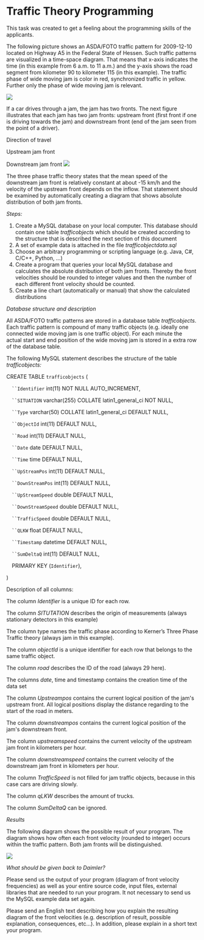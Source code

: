 # Traffic Theory Programming

This task was created to get a feeling about the programming skills of the applicants.

The following picture shows an ASDA/FOTO traffic pattern for 2009-12-10 located on Highway A5 in the Federal State of Hessen. Such traffic patterns are visualized in a time-space diagram. That means that x-axis indicates the time (in this example from 6 a.m. to 11 a.m.) and the y-axis shows the road segment from kilometer 90 to kilometer 115 (in this example). The traffic phase of wide moving jam is color in red, synchronized traffic in yellow. Further only the phase of wide moving jam is relevant.

![](Aspose.Words.00c35188-912d-4c29-bfac-0f4496545b8c.001.png)

If a car drives through a jam, the jam has two fronts. The next figure illustrates that each jam has two jam fronts: upstream front (first front if one is driving towards the jam) and downstream front (end of the jam seen from the point of a driver).

Direction of travel

Upstream jam front

Downstream jam front
![](Aspose.Words.00c35188-912d-4c29-bfac-0f4496545b8c.002.png)

The three phase traffic theory states that the mean speed of the downstream jam front is relatively constant at about -15 km/h and the velocity of the upstream front depends on the inflow. That statement should be examined by automatically creating a diagram that shows absolute distribution of both jam fronts.

*Steps:*

1. Create a MySQL database on your local computer. This database should contain one table *trafficobjects* which should be created according to the structure that is described the next section of this document
1. A set of example data is attached in the file *trafficobjectdata.sql*
1. Choose an arbitrary programming or scripting language (e.g. Java, C#, C/C++, Python, …)
1. Create a program that queries your local MySQL database and calculates the absolute distribution of both jam fronts. Thereby the front velocities should be rounded to integer values and then the number of each different front velocity should be counted.
1. Create a line chart (automatically or manual) that show the calculated distributions

*Database structure and description*

All ASDA/FOTO traffic patterns are stored in a database table *trafficobjects*. Each traffic pattern is compound of many traffic objects (e.g. ideally one connected wide moving jam is one traffic object). For each minute the actual start and end position of the wide moving jam is stored in a extra row of the database table.

The following MySQL statement describes the structure of the table *trafficobjects:*

CREATE TABLE `trafficobjects` (

`  ``Identifier` int(11) NOT NULL AUTO\_INCREMENT,

`  ``SITUATION` varchar(255) COLLATE latin1\_general\_ci NOT NULL,

`  ``Type` varchar(50) COLLATE latin1\_general\_ci DEFAULT NULL,

`  ``ObjectId` int(11) DEFAULT NULL,

`  ``Road` int(11) DEFAULT NULL,

`  ``Date` date DEFAULT NULL,

`  ``Time` time DEFAULT NULL,

`  ``UpStreamPos` int(11) DEFAULT NULL,

`  ``DownStreamPos` int(11) DEFAULT NULL,

`  ``UpStreamSpeed` double DEFAULT NULL,

`  ``DownStreamSpeed` double DEFAULT NULL,

`  ``TrafficSpeed` double DEFAULT NULL,

`  ``QLKW` float DEFAULT NULL,

`  ``Timestamp` datetime DEFAULT NULL,

`  ``SumDeltaQ` int(11) DEFAULT NULL,

`  `PRIMARY KEY (`Identifier`),

) 

Description of all columns:

The column *Identifier* is a unique ID for each row.

The column *SITUTATION* describes the origin of measurements (always stationary detectors in this example)

The column type names the traffic phase according to Kerner’s Three Phase Traffic theory (always jam in this example).

The column *objectId* is a unique identifier for each row that belongs to the same traffic object. 

The column *road* describes the ID of the road (always 29 here).

The columns *date*, time and timestamp contains the creation time of the data set

The column *Upstreampos* contains the current logical position of the jam's upstream front. All logical positions display the distance regarding to the start of the road in meters.

The column *downstreampos* contains the current logical position of the jam's downstream front.

The column *upstreamspeed* contains the current velocity of the upstream jam front in kilometers per hour.

The column *downstreamspeed* contains the current velocity of the downstream jam front in kilometers per hour.

The column *TrafficSpeed* is not filled for jam traffic objects, because in this case cars are driving slowly.

The column *qLKW* describes the amount of trucks.

The column *SumDeltaQ* can be ignored.

*Results*

The following diagram shows the possible result of your program. The diagram shows how often each front velocity (rounded to integer) occurs within the traffic pattern. Both jam fronts will be distinguished.

![](Aspose.Words.00c35188-912d-4c29-bfac-0f4496545b8c.003.png)

*What should be given back to Daimler?*

Please send us the output of your program (diagram of front velocity frequencies) as well as your entire source code, input files, external libraries that are needed to run your program. It not necessary to send us the MySQL example data set again.

Please send an English text describing how you explain the resulting diagram of the front velocities (e.g. description of result, possible explanation, consequences, etc…). In addition, please explain in a short text your program.

